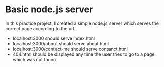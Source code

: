 # Basic node.js server

In this practice project, I created a simple node.js server which serves the correct 
page according to the url.

- localhost:3000 should serve index.html
- localhost:3000/about should serve about.html
- localhost:3000/contact-me should serve contanct.html
- 404.html should be displayed any time the user tries to go to a page which was not found


